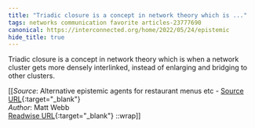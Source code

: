 ```yaml
---
title: "Triadic closure is a concept in network theory which is ..."
tags: networks communication favorite articles-23777690
canonical: https://interconnected.org/home/2022/05/24/epistemic
hide_title: true
---
```


Triadic closure is a concept in network theory which is when a network cluster gets more densely interlinked, instead of enlarging and bridging to other clusters.


[[_Source_: Alternative epistemic agents for restaurant menus etc - [Source URL](https://interconnected.org/home/2022/05/24/epistemic){:target="_blank"}<br>
_Author_: Matt Webb<br>
[Readwise URL](https://readwise.io/open/465072858){:target="_blank"}
::wrap]]